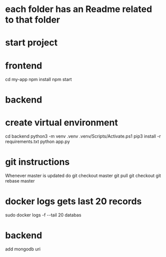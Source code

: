 # each folder has an Readme related to that folder

# start project

# frontend

cd my-app
npm install
npm start

# backend

# create virtual environment

cd backend
python3 -m venv .venv
.venv/Scripts/Activate.ps1
pip3 install -r requirements.txt
python app.py

# git instructions

Whenever master is updated
do
git checkout master
git pull
git checkout <your branch>
git rebase master

# docker logs gets last 20 records

sudo docker logs -f --tail 20 databas

# backend

add mongodb uri
